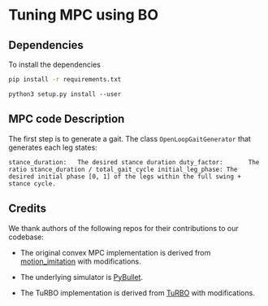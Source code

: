 # Tuning MPC using BO

## Dependencies

To install the dependencies 

```bash
pip install -r requirements.txt
```

`python3 setup.py install --user`


## MPC code Description
The first step is to generate a gait. The class `OpenLoopGaitGenerator` that generates each leg states:

`
stance_duration:   The desired stance duration
duty_factor:       The ratio stance_duration / total_gait_cycle
initial_leg_phase: The desired initial phase [0, 1] of the legs within the full swing + stance cycle.
`


## Credits

We thank authors of the following repos for their contributions to our codebase:

* The original convex MPC implementation is derived from [motion_imitation](https://github.com/google-research/motion_imitation) with modifications.

* The underlying simulator is [PyBullet](https://pybullet.org/wordpress/).

* The TuRBO implementation is derived from [TuRBO](https://github.com/uber-research/TuRBO) with modifications.
